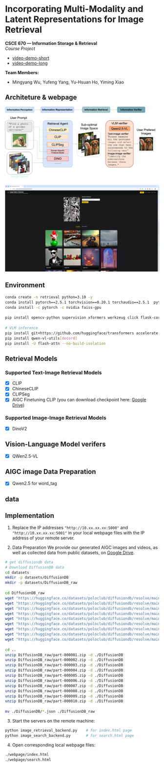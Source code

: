 # Incorporating Multi-Modality and Latent Representations for Image Retrieval

**CSCE 670 — Information Storage & Retrieval**  
*Course Project*
- [video-demo-short](https://youtu.be/PyBDFlzoCmU)
- [video-demo-long](https://drive.google.com/file/d/1SF4K0pgLh5PRGWk-yDoucQXQU03aElCJ/view?usp=drive_link)

**Team Members:**  
- Mingyang Wu, Yufeng Yang, Yu-Hsuan Ho, Yiming Xiao

## Architeture & webpage

![Pipeline Overview](assets/pipeline.png)

![Main Page Interface](assets/main_page.png)

## Environment

```bash
conda create -n retrieval python=3.10 -y
conda install pytorch==2.5.1 torchvision==0.20.1 torchaudio==2.5.1  pytorch-cuda=11.8 -c pytorch -c nvidia
conda install -c pytorch -c nvidia faiss-gpu

pip install opencv-python supervision xformers werkzeug click flask-cors

# VLM inference
pip install git+https://github.com/huggingface/transformers accelerate
pip install qwen-vl-utils[decord]
pip install -U flash-attn --no-build-isolation
```

## Retrieval Models

### Supported Text-Image Retrieval Models

- [x] CLIP
- [x] ChineseCLIP
- [x] CLIPSeg
- [x] AIGC Finetuning CLIP (you can download checkpoint here: [Google Drive](https://drive.google.com/drive/folders/1gzbKjAjS8ED1GMFFlfEiSXeGuzlCycl_?usp=drive_link))

### Supported Image-Image Retrieval Models

- [x] DinoV2


## Vision-Language Model verifers

- [x] QWen2.5-VL


## AIGC image Data Preparation

- [x] Qwen2.5 for word_tag


## data

## Implementation

1. Replace the IP addresses `"http://10.xx.xx.xx:5000"` and `"http://10.xx.xx.xx:5001"` in your local webpage files with the IP address of your remote server.

2. Data Preparation
We provide our generated AIGC images and videos, as well as collected data from public datasets, on [Google Drive](https://drive.google.com/drive/folders/1XByO7IQ6xKfMn0guhhmrAutU360Tc4iN?usp=drive_link).

```bash
# get diffusiondb data
# Download DiffusionDB data
cd datasets
mkdir -p datasets/DiffusionDB
mkdir -p datasets/DiffusionDB_raw

cd DiffusionDB_raw
wget "https://huggingface.co/datasets/poloclub/diffusiondb/resolve/main/diffusiondb-large-part-1/part-000001.zip"
wget "https://huggingface.co/datasets/poloclub/diffusiondb/resolve/main/diffusiondb-large-part-1/part-000002.zip"
wget "https://huggingface.co/datasets/poloclub/diffusiondb/resolve/main/diffusiondb-large-part-1/part-000003.zip"
wget "https://huggingface.co/datasets/poloclub/diffusiondb/resolve/main/diffusiondb-large-part-1/part-000004.zip"
wget "https://huggingface.co/datasets/poloclub/diffusiondb/resolve/main/diffusiondb-large-part-1/part-000005.zip"
wget "https://huggingface.co/datasets/poloclub/diffusiondb/resolve/main/diffusiondb-large-part-1/part-000006.zip"
wget "https://huggingface.co/datasets/poloclub/diffusiondb/resolve/main/diffusiondb-large-part-1/part-000007.zip"
wget "https://huggingface.co/datasets/poloclub/diffusiondb/resolve/main/diffusiondb-large-part-1/part-000008.zip"
wget "https://huggingface.co/datasets/poloclub/diffusiondb/resolve/main/diffusiondb-large-part-1/part-000009.zip"

cd ..
unzip DiffusionDB_raw/part-000001.zip -d ./DiffusionDB
unzip DiffusionDB_raw/part-000002.zip -d ./DiffusionDB
unzip DiffusionDB_raw/part-000003.zip -d ./DiffusionDB
unzip DiffusionDB_raw/part-000004.zip -d ./DiffusionDB
unzip DiffusionDB_raw/part-000005.zip -d ./DiffusionDB
unzip DiffusionDB_raw/part-000006.zip -d ./DiffusionDB
unzip DiffusionDB_raw/part-000007.zip -d ./DiffusionDB
unzip DiffusionDB_raw/part-000008.zip -d ./DiffusionDB
unzip DiffusionDB_raw/part-000009.zip -d ./DiffusionDB
unzip DiffusionDB_raw/part-000010.zip -d ./DiffusionDB

mv ./DiffusionDB/*.json ./DiffusionDB_raw
```

3. Start the servers on the remote machine:
```bash
python image_retrieval_backend.py    # for index.html page
python image_search_backend.py       # for search.html page
```

4. Open corresponding local webpage files:
```bash
./webpage/index.html
./webpage/search.html
```
